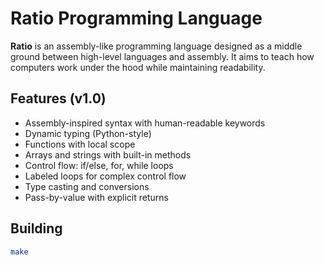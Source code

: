 # Ratio Programming Language

**Ratio** is an assembly-like programming language designed as a middle ground between high-level languages and assembly. It aims to teach how computers work under the hood while maintaining readability.

## Features (v1.0)

- Assembly-inspired syntax with human-readable keywords
- Dynamic typing (Python-style)
- Functions with local scope
- Arrays and strings with built-in methods
- Control flow: if/else, for, while loops
- Labeled loops for complex control flow
- Type casting and conversions
- Pass-by-value with explicit returns

## Building
```bash
make
